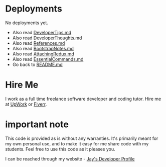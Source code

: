 # Deployments

No deployments yet.

- Also read [DeveloperTips.md](DeveloperTips.md)
- Also read [DeveloperThoughts.md](DeveloperThoughts.md)
- Also read [References.md](References.md)
- Also read [BootstrapNotes.md](BootstrapNotes.md)
- Also read [AttachingRedux.md](AttachingRedux.md)
- Also read [EssentialCommands.md](EssentialCommands.md)
- Go back to [README.md](README.md)

# Hire Me

I work as a full time freelance software developer and coding tutor. Hire me at [UpWork](https://www.upwork.com/fl/vijayasimhabr) or [Fiverr](https://www.fiverr.com/jay_codeguy). 

# important note 

This code is provided as is without any warranties. It's primarily meant for my own personal use, and to make it easy for me share code with my students. Feel free to use this code as it pleases you.

I can be reached through my website - [Jay's Developer Profile](https://jay-study-nildana.github.io/developerprofile)